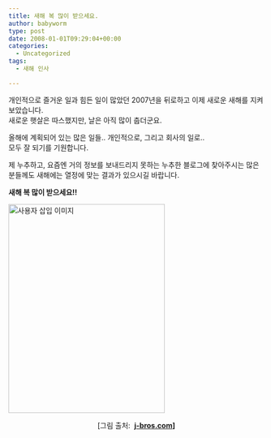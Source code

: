 ```yaml
---
title: 새해 복 많이 받으세요.
author: babyworm
type: post
date: 2008-01-01T09:29:04+00:00
categories:
  - Uncategorized
tags:
  - 새해 인사

---
```

개인적으로 즐거운 일과 힘든 일이 많았던 2007년을 뒤로하고 이제 새로운 새해를 지켜보았습니다.<br>
새로운 햇살은 따스했지만, 날은 아직 많이 춥더군요. 

올해에 계획되어 있는 많은 일들.. 개인적으로, 그리고 회사의 일로..<br>
모두 잘 되기를 기원합니다.

제 누추하고, 요즘엔 거의 정보를 보내드리지 못하는 누추한 블로그에 찾아주시는 많은 분들께도 새해에는 열정에 맞는 결과가 있으시길 바랍니다.

**새해 복 많이 받으세요!!**

<img loading="lazy" decoding="async" src="https://i0.wp.com/babyworm.net/wordpress/wp-content/uploads/1/cfile9.uf.156C4B564D6A7AEB26FFC8.jpg?resize=308%2C412" class="aligncenter" width="308" height="412" alt="사용자 삽입 이미지" data-recalc-dims="1" /><br>

<DIV style="TEXT-ALIGN: center">
  [그림 출처:  <B><A href="http://j-bros.com/log/?p=160" target=_top>j-bros.com</A>]</B>
</DIV>
